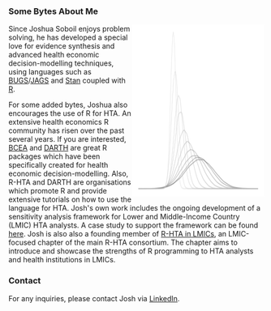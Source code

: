 ### Some Bytes About Me
<a href="thumbnail">
  <img align = "right" height = "340px" width = "260px" src = "img/siteLogo.png" />
  </a>

Since Joshua Soboil enjoys problem solving, he has developed a special love for evidence synthesis and advanced health economic decision-modelling techniques, using languages such as [BUGS](https://en.wikipedia.org/wiki/OpenBUGS)/[JAGS](https://en.wikipedia.org/wiki/Just_another_Gibbs_sampler) and [Stan](https://en.wikipedia.org/wiki/Stan_(software)) coupled with [R](https://en.wikipedia.org/wiki/R_(programming_language)).

For some added bytes, Joshua also encourages the use of R for HTA. An extensive health economics R community has risen over the past several years. If you are interested, [BCEA](https://github.com/giabaio/BCEA) and [DARTH](https://github.com/DARTH-git) are great R packages which have been specifically created for health economic decision-modelling. Also, R-HTA and DARTH are organisations which promote R and provide extensive tutorials on how to use the language for HTA. Josh's own work includes the ongoing development of a sensitivity analysis framework for Lower and Middle-Income Country (LMIC) HTA analysts. A case study to support the framework can be found [here](https://github.com/jSoboil/Dissertation). Josh is also also a founding member of [R-HTA in LMICs](https://twitter.com/rhta_lmics), an LMIC-focused chapter of the main R-HTA consortium. The chapter aims to introduce and showcase the strengths of R programming to HTA analysts and health institutions in LMICs.

### Contact

For any inquiries, please contact Josh via [LinkedIn](https://www.linkedin.com/in/joshua-soboil-067351172/).